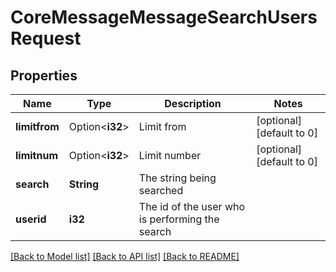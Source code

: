 # CoreMessageMessageSearchUsersRequest

## Properties

Name | Type | Description | Notes
------------ | ------------- | ------------- | -------------
**limitfrom** | Option<**i32**> | Limit from | [optional][default to 0]
**limitnum** | Option<**i32**> | Limit number | [optional][default to 0]
**search** | **String** | The string being searched | 
**userid** | **i32** | The id of the user who is performing the search | 

[[Back to Model list]](../README.md#documentation-for-models) [[Back to API list]](../README.md#documentation-for-api-endpoints) [[Back to README]](../README.md)


